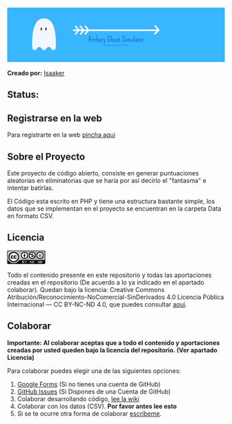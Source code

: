 ![Ghost Simulator ES](https://github.com/Isaaker/Ghost_Simulator_ES/blob/main/images/archery.png)


**Creado por:** [Isaaker](https://github.com/Isaaker)

## Status:



## Registrarse en la web
Para registrarte en la web [pincha aqui](https://forms.gle/GxU8BVdvJi37yJMN8)

## Sobre el Proyecto

Este proyecto de código abierto, consiste en generar puntuaciones aleatorias en eliminatorias que se haría por así decirlo el "fantasma" e intentar batirlas.

El Código esta escrito en PHP y tiene una estructura bastante simple, los datos que se implementan en el proyecto se encuentran en la carpeta Data en formato CSV.

## Licencia

![Creative Commons License Logo](https://github.com/Isaaker/Ghost_Simulator_ES/blob/main/images/Creative%20Commons.png)

Todo el contenido presente en este repositorio y todas las aportaciones creadas en el repositorio (De acuerdo a lo ya indicado en el apartado colaborar). Quedan bajo la licencia: Creative Commons Atribución/Reconocimiento-NoComercial-SinDerivados 4.0 Licencia Pública Internacional — CC BY-NC-ND 4.0, que puedes consultar [aqui](https://github.com/Isaaker/Ghost_Simulator_ES/blob/main/LICENSE.txt).




## Colaborar

**Importante: Al colaborar aceptas que a todo el contenido y aportaciones creadas por usted queden bajo la licencia del repositorio. (Ver apartado Licencia)**

Para colaborar puedes elegir una de las siguientes opciones:

1. [Google Forms](https://forms.gle/fZGYEDDGrmGxnjGT8) (Si no tienes una cuenta de GitHub)
2. [GitHub Issues](https://github.com/Isaaker/Ghost_Simulator_ES/issues) (Si Dispones de una Cuenta de GitHub)
3. Colaborar desarrollando código, [lee la wiki](https://github.com/Isaaker/Ghost_Simulator_ES/wiki)
4. Colaborar con los datos (CSV). **Por favor antes lee esto**
5. Si se te ocurre otra forma de colaborar [escríbeme](archery.ghost.simulator@gmail.com).

